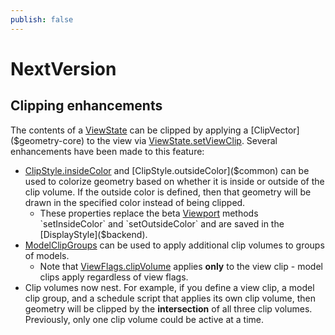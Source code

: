```yaml
---
publish: false
---
```

# NextVersion

## Clipping enhancements

The contents of a [ViewState]($frontend) can be clipped by applying a [ClipVector]($geometry-core) to the view via [ViewState.setViewClip]($frontend). Several enhancements have been made to this feature:
  * [ClipStyle.insideColor]($common) and [ClipStyle.outsideColor]($common) can be used to colorize geometry based on whether it is inside or outside of the clip volume. If the outside color is defined, then that geometry will be drawn in the specified color instead of being clipped.
    * These properties replace the beta [Viewport]($frontend) methods `setInsideColor` and `setOutsideColor` and are saved in the [DisplayStyle]($backend).
  * [ModelClipGroups]($common) can be used to apply additional clip volumes to groups of models.
    * Note that [ViewFlags.clipVolume]($common) applies **only** to the view clip - model clips apply regardless of view flags.
  * Clip volumes now nest. For example, if you define a view clip, a model clip group, and a schedule script that applies its own clip volume, then geometry will be clipped by the **intersection** of all three clip volumes. Previously, only one clip volume could be active at a time.

